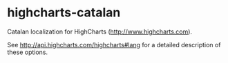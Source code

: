 highcharts-catalan
==================

Catalan localization for HighCharts (http://www.highcharts.com).

See http://api.highcharts.com/highcharts#lang for a detailed description of these options.
